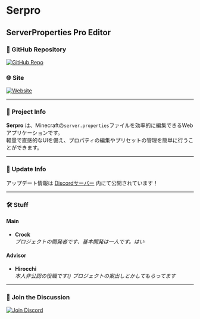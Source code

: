 # Serpro
## ServerProperties Pro Editor

### 📂 GitHub Repository
[![GitHub Repo](https://img.shields.io/badge/GitHub-Repository-blue?style=flat&logo=github)](https://github.com/CrockYT/serpro)

### 🌐 Site
[![Website](https://img.shields.io/badge/Website-Serpro-brightgreen?style=flat&logo=internet-explorer)](https://serpro.crockcore.com)

---

### 📌 **Project Info**
**Serpro** は、Minecraftの`server.properties`ファイルを効率的に編集できるWebアプリケーションです。  
軽量で直感的なUIを備え、プロパティの編集やプリセットの管理を簡単に行うことができます。

---

### 🔄 **Update Info**
アップデート情報は [Discordサーバー](https://discord.gg/vFwyYKuxDW) 内にて公開されています！

---

### 🛠️ **Stuff**
#### Main
- **Crock**  
  _プロジェクトの開発者です、基本開発は一人です。はい_

#### Advisor
- **Hirocchi**  
  _本人非公認の役職です() プロジェクトの案出しとかしてもらってます_

---

### 💬 **Join the Discussion**
[![Join Discord](https://img.shields.io/badge/Discord-Join%20Server-7289da?style=flat&logo=discord)](https://discord.gg/vFwyYKuxDW)
